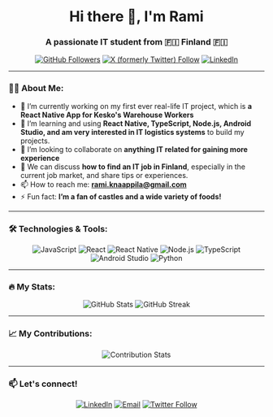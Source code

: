 <h1 align="center">Hi there 👋, I'm Rami</h1>
<h3 align="center">A passionate IT student from 🇫🇮 Finland 🇫🇮</h3>

<p align="center">
  <a href="https://github.com/ramzorrr"><img src="https://img.shields.io/github/followers/ramzorrr?label=Follow&style=social" alt="GitHub Followers" /></a>
  <a href="https://x.com/ramxywell"><img src="https://img.shields.io/twitter/follow/ramxywell?style=social" alt="X (formerly Twitter) Follow" /></a>
  <a href="https://www.linkedin.com/in/rami-knaappila-367302129/"><img src="https://img.shields.io/badge/-LinkedIn-blue?style=flat&logo=Linkedin&logoColor=white" alt="LinkedIn" /></a>
</p>

---

### 👨‍💻 About Me:
- 🔭 I’m currently working on my first ever real-life IT project, which is **a React Native App for Kesko's Warehouse Workers**
- 🌱 I’m learning and using **React Native, TypeScript, Node.js, Android Studio, and am very interested in IT logistics systems** to build my projects.
- 👯 I’m looking to collaborate on **anything IT related for gaining more experience**
- 💬 We can discuss **how to find an IT job in Finland**, especially in the current job market, and share tips or experiences.
- 📫 How to reach me: **rami.knaappila@gmail.com**
- ⚡ Fun fact: **I’m a fan of castles and a wide variety of foods!**

---

### 🛠️ Technologies & Tools:
<p align="center">
  <img src="https://img.shields.io/badge/JavaScript-%23323330.svg?style=for-the-badge&logo=javascript&logoColor=%23F7DF1E" alt="JavaScript" />
  <img src="https://img.shields.io/badge/React-%2320232a.svg?style=for-the-badge&logo=react&logoColor=%2361DAFB" alt="React" />
  <img src="https://img.shields.io/badge/React%20Native-%2320232a.svg?style=for-the-badge&logo=react&logoColor=%2361DAFB" alt="React Native" />
  <img src="https://img.shields.io/badge/Node.js-%2343853D.svg?style=for-the-badge&logo=node.js&logoColor=white" alt="Node.js" />
  <img src="https://img.shields.io/badge/TypeScript-%23007ACC.svg?style=for-the-badge&logo=typescript&logoColor=white" alt="TypeScript" />
  <img src="https://img.shields.io/badge/-Android%20Studio-3DDC84?style=for-the-badge&logo=android-studio&logoColor=white" alt="Android Studio" />
  <img src="https://img.shields.io/badge/-Python-3776AB?style=for-the-badge&logo=python&logoColor=white" alt="Python" />
</p>

---

### 🔥 My Stats:
<p align="center">
  <img src="https://github-readme-stats.vercel.app/api?username=ramzorrr&show_icons=true&theme=radical" alt="GitHub Stats" />
  <img src="https://github-readme-streak-stats.herokuapp.com/?user=ramzorrr&theme=radical" alt="GitHub Streak" />
</p>

---

### 📈 My Contributions:
<p align="center">
  <img src="https://github-profile-summary-cards.vercel.app/api/cards/profile-details?username=ramzorrr&theme=radical" alt="Contribution Stats" />
</p>

---


### 📫 Let's connect!
<p align="center">
  <a href="https://www.linkedin.com/in/rami-knaappila-367302129/"><img src="https://img.shields.io/badge/-LinkedIn-blue?style=for-the-badge&logo=Linkedin&logoColor=white" alt="LinkedIn" /></a>
  <a href="mailto:rami.knaappila@gmail.com"><img src="https://img.shields.io/badge/Email-D14836?style=for-the-badge&logo=gmail&logoColor=white" alt="Email" /></a>
  <a href="https://x.com/ramxywell"><img src="https://img.shields.io/twitter/follow/ramxywell?style=for-the-badge" alt="Twitter Follow" /></a>
</p>
